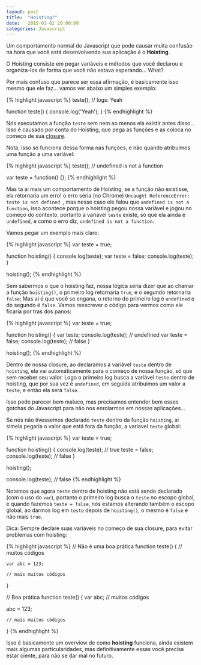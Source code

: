 ```yaml
---
layout: post
title:  "Hoisting?"
date:   2015-01-02 20:00:00
categories: Javascript
---
```


Um comportamento normal do Javascript que pode causar muita confusão na hora que você está desenvolvendo sua aplicação é o **Hoisting**.

O Hoisting consiste em pegar variáveis e métodos que você declarou e organiza-los de forma que você não estava esperando... What?

Por mais confuso que parece ser essa afirmação, é basicamente isso mesmo que ele faz... vamos ver abaixo um simples exemplo:

{% highlight javascript %}
teste(); // logs: Yeah

function teste() {
  console.log('Yeah');
}
{% endhighlight %}

Nós executamos a função `teste` sem nem ao menos ela existir antes disso... Isso é causado por conta do Hoisting, que pega as funções e as coloca no começo de sua [closure](http://blog.herebecoders.com/js-closures-e-suas-utilidades/).

Nota, isso só funciona dessa forma nas funções, e não quando atribuimos uma função a uma variável:

{% highlight javascript %}
teste(); // undefined is not a function

var teste = function() {};
{% endhighlight %}

Mas ta ai mais um comportamento de Hoisting, se a função não existisse, ela retornaria um erro! o erro seria (no Chrome) `Uncaught ReferenceError: teste is not defined `, mas nesse caso ele falou que `undefined is not a function`, isso acontece porque o hoisting pegou nossa variável e jogou no começo do contexto, portanto a variável `teste` existe, só que ela ainda é `undefined`, e como o erro diz, `undefined is not a function`.

Vamos pegar um exemplo mais claro:

{% highlight javascript %}
var teste = true;

function hoisting() {
  console.log(teste);
  var teste = false;
  console.log(teste);
}

hoisting();
{% endhighlight %}

Sem sabermos o que o hoisting faz, nossa lógica seria dizer que ao chamar a função `hoisting()`, o primeiro log retornaria `true`, e o segundo retornaria `false`; Mas ai é que você se engana, o retorno do primeiro log é `undefined` e do segundo é `false`. Vamos reescrever o código para vermos como ele ficaria por tras dos panos:

{% highlight javascript %}
var teste = true;

function hoisting() {
  var teste;
  console.log(teste); // undefined
  var teste = false;
  console.log(teste); // false
}

hoisting();
{% endhighlight %}

Dentro de nossa closure, ao declaramos a variável `teste` dentro de `hoisting`, ela vai automáticamente para o começo de nossa função, só que sem receber seu valor. Logo o primeiro log busca a variável `teste` dentro de hoisting, que por sua vez é `undefined`, em seguida atribuimos um valor a `teste`, e então ela será `false`.

Isso pode parecer bem maluco, mas precisamos entender bem esses gotchas do Javascript para não nos enrolarmos em nossas aplicações...

Se nós não tivessemos declarado `teste` dentro da função `hoisting`, ai simela pegaria o valor que está fora da função, a variavel `teste` global:

{% highlight javascript %}
var teste = true;

function hoisting() {
  console.log(teste); // true
  teste = false;
  console.log(teste); // false
}

hoisting();

console.log(teste); // false
{% endhighlight %}

Notemos que agora `teste` dentro de hoisting não está sendo declarado (com o uso do `var`), portanto o primeiro log busca o `teste` no escopo global, e quando fazemos `teste = false`, nós estamos alterando também o escopo global, ao darmos log em `teste` depois de `hoisting()`, o mesmo é `false` e não mais `true`.

Dica: Sempre declare suas variáveis no começo de sua closure, para evitar problemas com hoisting:

{% highlight javascript %}
// Não é uma boa prática
function teste() {
  // muitos códigos

    var abc = 123;

    // mais muitos códigos
}

// Boa prática
function teste() {
    var abc;
  // muitos códigos

  abc = 123;

    // mais muitos códigos
}
{% endhighlight %}

Isso é basicamente um overview de como **hoisting** funciona, ainda existem mais algumas particularidades, mas definitivamente essas você precisa estar ciente, para não se dar mal no futuro.

